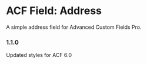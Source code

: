 # ACF Field: Address

A simple address field for Advanced Custom Fields Pro.

### 1.1.0

Updated styles for ACF 6.0